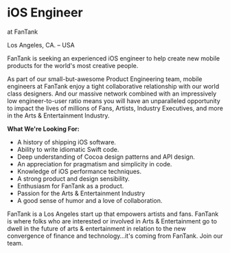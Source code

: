 # iOS Engineer
at FanTank

Los Angeles, CA. – USA

FanTank is seeking an experienced iOS engineer to help create new mobile products for the world&#39;s most creative people.

As part of our small-but-awesome Product Engineering team, mobile engineers at FanTank enjoy a tight collaborative relationship with our world class designers.  And our massive network combined with an impressively low engineer-to-user ratio means you will have an unparalleled opportunity to impact the lives of millions of Fans, Artists, Industry Executives, and more in the Arts &amp; Entertainment Industry.

**What We&#39;re Looking For:**

- A history of shipping iOS software.
- Ability to write idiomatic Swift code.
- Deep understanding of Cocoa design patterns and API design.
- An appreciation for pragmatism and simplicity in code.
- Knowledge of iOS performance techniques.
- A strong product and design sensibility.
- Enthusiasm for FanTank as a product.
- Passion for the Arts &amp; Entertainment Industry
- A good sense of humor and a love of collaboration.

FanTank is a Los Angeles start up that empowers artists and fans. FanTank is where folks who are interested or involved in Arts &amp; Entertainment go to dwell in the future of arts &amp; entertainment in relation to the new convergence of finance and technology…it&#39;s coming from FanTank.  Join our team.
